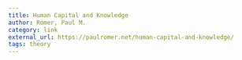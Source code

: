 ```yaml
---
title: Human Capital and Knowledge
author: Romer, Paul M.
category: link
external_url: https://paulromer.net/human-capital-and-knowledge/
tags: theory
---
```

